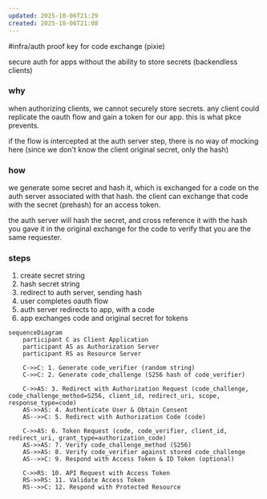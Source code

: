 ```yaml
---
updated: 2025-10-06T21:29
created: 2025-10-06T21:08
---
```

#infra/auth 
proof key for code exchange (pixie)

secure auth for apps without the ability to store secrets (backendless clients) 

### why
when authorizing clients, we cannot securely store secrets. any client could replicate the oauth flow and gain a token for our app. this is what pkce prevents.

if the flow is intercepted at the auth server step, there is no way of mocking here (since we don't know the client original secret, only the hash)

### how
we generate some secret and hash it, which is exchanged for a code on the auth server associated with that hash. the client can exchange that code with the secret (prehash) for an access token.

the auth server will hash the secret, and cross reference it with the hash you gave it in the original exchange for the code to verify that you are the same requester. 

### steps
1. create secret string
2. hash secret string
3. redirect to auth server, sending hash
4. user completes oauth flow
5. auth server redirects to app, with a code
6. app exchanges code and original secret for tokens


```mermaid
sequenceDiagram
    participant C as Client Application
    participant AS as Authorization Server
    participant RS as Resource Server

    C->>C: 1. Generate code_verifier (random string)
    C->>C: 2. Generate code_challenge (S256 hash of code_verifier)

    C->>AS: 3. Redirect with Authorization Request (code_challenge, code_challenge_method=S256, client_id, redirect_uri, scope, response_type=code)
    AS->>AS: 4. Authenticate User & Obtain Consent
    AS-->>C: 5. Redirect with Authorization Code (code)

    C->>AS: 6. Token Request (code, code_verifier, client_id, redirect_uri, grant_type=authorization_code)
    AS->>AS: 7. Verify code_challenge_method (S256)
    AS->>AS: 8. Verify code_verifier against stored code_challenge
    AS-->>C: 9. Respond with Access Token & ID Token (optional)

    C->>RS: 10. API Request with Access Token
    RS->>RS: 11. Validate Access Token
    RS-->>C: 12. Respond with Protected Resource
```

[^1]: [OAuth is Broken Without This \| Meet PKCE - YouTube](https://www.youtube.com/watch?v=5FrA0UzV1Aw)
[^2]: [PKCE for OAuth 2.0](https://oauth.net/2/pkce/)